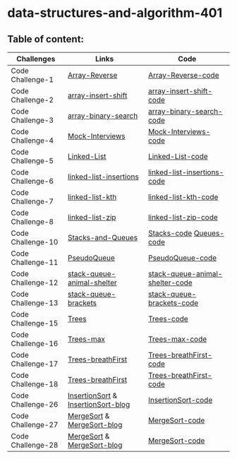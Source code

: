 # data-structures-and-algorithm-401

## Table of content:

Challenges | Links     | Code
---------- | ----------|----------
Code Challenge-1 |  [Array-Reverse](challenges-401/Array-Reverse/Read1.md)  | [Array-Reverse-code](challenges-401/Array-Reverse/code-challenge-01.png)
Code Challenge-2 |  [array-insert-shift](challenges-401/Array-insert-shift/Read2.md)| [array-insert-shift-code](challenges-401/Array-insert-shift/challenge2-white.png)
Code Challenge-3 |  [array-binary-search](challenges-401/array-binary-search/Read3.md) | [array-binary-search-code](challenges-401/array-binary-search/code-challenge-03.png)
Code Challenge-4 |  [Mock-Interviews](challenges-401/MockInterviews/Read4.md) |[Mock-Interviews-code](challenges-401/MockInterviews/code-challenge-4-white.png)
Code Challenge-5 |  [Linked-List](allReads/Read5.md) | [Linked-List-code](challenges-401/linkedList/app/src/main/java/linkedList/LinkedList.java)
Code Challenge-6 |  [linked-list-insertions](allReads/Read6.md) | [linked-list-insertions-code](challenges-401/linkedList/app/src/main/java/linkedList/LinkedList.java)
Code Challenge-7 |  [linked-list-kth](allReads/Read7.md) | [linked-list-kth-code](challenges-401/linkedList/app/src/main/java/linkedList/LinkedList.java)
Code Challenge-8 |  [linked-list-zip](allReads/Read8.md) | [linked-list-zip-code](challenges-401/linkedList/app/src/main/java/linkedList/LinkedList.java)
Code Challenge-10 |  [Stacks-and-Queues](allReads/Read10.md) | [Stacks-code](challenges-401/stackQueue/app/src/main/java/stackQueue/Stack.java)  [Queues-code](challenges-401/stackQueue/app/src/main/java/stackQueue/Queue.java)
Code Challenge-11 |  [PseudoQueue](allReads/Read11.md) | [PseudoQueue-code](challenges-401/stackQueue/app/src/main/java/stackQueue/PseudoQueue.java)  
Code Challenge-12 |  [stack-queue-animal-shelter](allReads/Read12.md) | [stack-queue-animal-shelter-code](challenges-401/stackQueue/app/src/main/java/stackQueue/AnimalShelter.java)  
Code Challenge-13 |  [stack-queue-brackets](allReads/Read13.md) | [stack-queue-brackets-code](challenges-401/stackQueue/app/src/main/java/stackQueue/StackQueueBrackets.java) 
Code Challenge-15 |  [Trees](allReads/Read15.md) | [Trees-code](challenges-401/Trees/app/src/main/java/Trees)  
Code Challenge-16 |  [Trees-max](allReads/Read16.md) | [Trees-max-code](challenges-401/Trees/app/src/main/java/Trees/BinaryTree.java)
Code Challenge-17 |  [Trees-breathFirst](allReads/Read16.md) | [Trees-breathFirst-code](challenges-401/Trees/app/src/main/java/Trees/BinarySearchTree.java)  
Code Challenge-18 |  [Trees-breathFirst](allReads/Read18.md) | [Trees-breathFirst-code](challenges-401/Trees/app/src/main/java/Trees/KaryTree.java)  
Code Challenge-26 |  [InsertionSort](allReads/Read26.md)   &    [InsertionSort-blog](allReads/insertionBlog.md)  | [InsertionSort-code](challenges-401/InsertionSort/app/src/main/java/InsertionSort/InsertionSort.java)  
Code Challenge-27 |  [MergeSort](allReads/Read27.md)   &    [MergeSort-blog](allReads/MergeBlog.md)  | [MergeSort-code](challenges-401/InsertionSort/app/src/main/java/InsertionSort/MergeSort.java) 
Code Challenge-28 |  [MergeSort](allReads/Read28.md)   &    [MergeSort-blog](allReads/MergeBlog.md)  | [MergeSort-code](challenges-401/InsertionSort/app/src/main/java/InsertionSort/MergeSort.java) 








